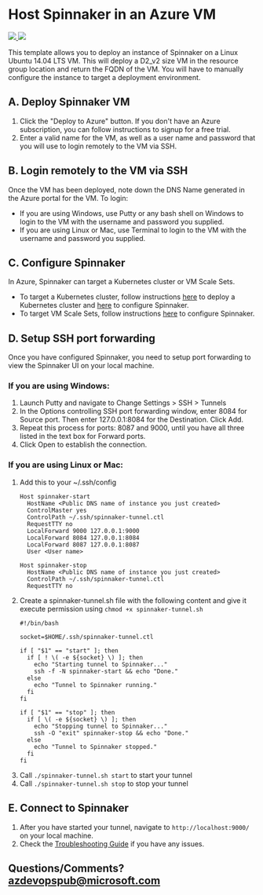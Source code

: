 # Host Spinnaker in an Azure VM

<a href="https://portal.azure.com/#create/Microsoft.Template/uri/https%3A%2F%2Fraw.githubusercontent.com%2FAzure%2Fazure-quickstart-templates%2Fmaster%2Fspinnaker-vm-simple%2Fazuredeploy.json" target="_blank">
    <img src="http://azuredeploy.net/deploybutton.png"/>
</a>
<a href="http://armviz.io/#/?load=https%3A%2F%2Fraw.githubusercontent.com%2FAzure%2Fazure-quickstart-templates%2Fmaster%2Fspinnaker-vm-simple%2Fazuredeploy.json" target="_blank">
    <img src="http://armviz.io/visualizebutton.png"/>
</a>


This template allows you to deploy an instance of Spinnaker on a Linux Ubuntu 14.04 LTS VM. This will deploy a D2_v2 size VM in the resource group location and return the FQDN of the VM. You will have to manually configure the instance to target a deployment environment.

## A. Deploy Spinnaker VM
1. Click the "Deploy to Azure" button. If you don't have an Azure subscription, you can follow instructions to signup for a free trial.
2. Enter a valid name for the VM, as well as a user name and password that you will use to login remotely to the VM via SSH.

## B. Login remotely to the VM via SSH
Once the VM has been deployed, note down the DNS Name generated in the Azure portal for the VM. To login:
- If you are using Windows, use Putty or any bash shell on Windows to login to the VM with the username and password you supplied.
- If you are using Linux or Mac, use Terminal to login to the VM with the username and password you supplied.

## C. Configure Spinnaker
In Azure, Spinnaker can target a Kubernetes cluster or VM Scale Sets.
- To target a Kubernetes cluster, follow instructions [here](https://docs.microsoft.com/azure/container-service/container-service-deployment) to deploy a Kubernetes cluster and [here](http://www.spinnaker.io/v1.0/docs/target-deployment-configuration#section-kubernetes) to configure Spinnaker.
- To target VM Scale Sets, follow instructions [here](http://www.spinnaker.io/v1.0/docs/creating-a-spinnaker-instance#section-azure) to configure Spinnaker.

## D. Setup SSH port forwarding
Once you have configured Spinnaker, you need to setup port forwarding to view the Spinnaker UI on your local machine.

### If you are using Windows:
1. Launch Putty and navigate to Change Settings > SSH > Tunnels
2. In the Options controlling SSH port forwarding window, enter 8084 for Source port. Then enter 127.0.0.1:8084 for the Destination. Click Add.
3. Repeat this process for ports: 8087 and 9000, until you have all three listed in the text box for Forward ports.
4. Click Open to establish the connection.

### If you are using Linux or Mac:
1. Add this to your ~/.ssh/config
	```
	Host spinnaker-start
	  HostName <Public DNS name of instance you just created>
	  ControlMaster yes
	  ControlPath ~/.ssh/spinnaker-tunnel.ctl
	  RequestTTY no
	  LocalForward 9000 127.0.0.1:9000
	  LocalForward 8084 127.0.0.1:8084
	  LocalForward 8087 127.0.0.1:8087
	  User <User name>

	Host spinnaker-stop
	  HostName <Public DNS name of instance you just created>
	  ControlPath ~/.ssh/spinnaker-tunnel.ctl
	  RequestTTY no
	```
2. Create a spinnaker-tunnel.sh file with the following content and give it execute permission using `chmod +x spinnaker-tunnel.sh`
	```
	#!/bin/bash

	socket=$HOME/.ssh/spinnaker-tunnel.ctl

	if [ "$1" == "start" ]; then
	  if [ ! \( -e ${socket} \) ]; then
	    echo "Starting tunnel to Spinnaker..."
	    ssh -f -N spinnaker-start && echo "Done."
	  else
	    echo "Tunnel to Spinnaker running."
	  fi
	fi

	if [ "$1" == "stop" ]; then
	  if [ \( -e ${socket} \) ]; then
	    echo "Stopping tunnel to Spinnaker..."
	    ssh -O "exit" spinnaker-stop && echo "Done."
	  else
	    echo "Tunnel to Spinnaker stopped."
	  fi
	fi
	```
3. Call `./spinnaker-tunnel.sh start` to start your tunnel
4. Call `./spinnaker-tunnel.sh stop` to stop your tunnel

## E. Connect to Spinnaker

1. After you have started your tunnel, navigate to `http://localhost:9000/` on your local machine.
2. Check the [Troubleshooting Guide](http://www.spinnaker.io/docs/troubleshooting-guide) if you have any issues.

## Questions/Comments? azdevopspub@microsoft.com